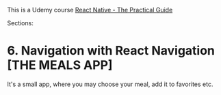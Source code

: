 This is a Udemy course
[React Native - The Practical Guide](https://www.udemy.com/react-native-the-practical-guide/)

Sections:
 # 6. Navigation with React Navigation [THE MEALS APP]

It's a small app, where you may choose your meal, add it to favorites etc.